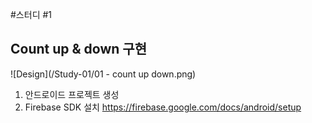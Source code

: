 #스터디 #1
## Count up & down 구현

![Design](/Study-01/01 - count up down.png)


1. 안드로이드 프로젝트 생성
2. Firebase SDK 설치
   https://firebase.google.com/docs/android/setup
   